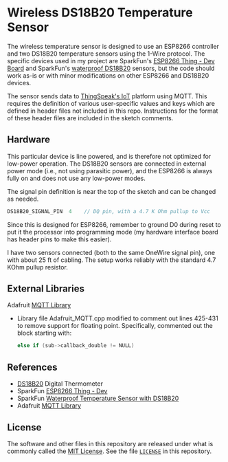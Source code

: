 # Wireless DS18B20 Temperature Sensor

The wireless temperature sensor is designed to use an ESP8266 controller and two DS18B20 temperature sensors using the 1-Wire protocol. The specific devices used in my project are SparkFun's [ESP8266 Thing - Dev Board][1] and SparkFun's [waterproof DS18B20][2] sensors, but the code should work as-is or with minor modifications on other ESP8266 and DS18B20 devices.

The sensor sends data to [ThingSpeak's IoT][3] platform using MQTT. This requires the definition of various user-specific values and keys which are defined in header files not included in this repo. Instructions for the format of these header files are included in the sketch comments.

## Hardware

This particular device is line powered, and is therefore not optimized for low-power operation. The DS18B20 sensors are connected in external power mode (i.e., not using parasitic power), and the ESP8266 is always fully on and does not use any low-power modes.

The signal pin definition is near the top of the sketch and can be changed as needed.

```cpp
DS18B20_SIGNAL_PIN  4    // DQ pin, with a 4.7 K Ohm pullup to Vcc
```

Since this is designed for ESP8266, remember to ground D0 during reset to put it the processor into programming mode (my hardware interface board has header pins to make this easier).

I have two sensors connected (both to the same OneWire signal pin), one with about 25 ft of cabling. The setup works reliably with the standard 4.7 KOhm pullup resistor.

## External Libraries

Adafruit [MQTT Library][5]

- Library file Adafruit_MQTT.cpp modified to comment out lines 425-431 to remove support for floating point. Specifically, commented out the block starting with:

  ``` cpp
  else if (sub->callback_double != NULL)
  ```

## References

- [DS18B20][4] Digital Thermometer
- SparkFun [ESP8266 Thing - Dev][1]
- SparkFun [Waterproof Temperature Sensor with DS18B20][2]
- Adafruit [MQTT Library][5]

## License

The software and other files in this repository are released under what is commonly called the [MIT License][100]. See the file [`LICENSE`][101] in this repository.

[1]: https://www.sparkfun.com/products/13711
[2]: https://www.sparkfun.com/products/11050
[3]: https://thingspeak.com/
[4]: https://cdn.sparkfun.com/datasheets/Sensors/Temp/DS18B20.pdf
[5]: https://github.com/adafruit/Adafruit_MQTT_Library
[100]: https://choosealicense.com/licenses/mit/
[101]: ./LICENSE
[200]: https://github.com/Andy4495/ESP-WiFi-DS18B20-Temp-Sensor
